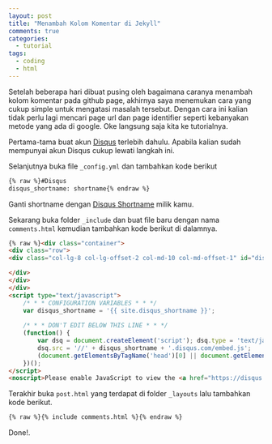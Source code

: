 ```yaml
---
layout: post
title: "Menambah Kolom Komentar di Jekyll"
comments: true
categories:
  - tutorial
tags:
  - coding
  - html
---
```


Setelah beberapa hari dibuat pusing oleh bagaimana caranya menambah kolom komentar pada github page, akhirnya saya menemukan cara yang cukup simple untuk mengatasi masalah tersebut. Dengan cara ini kalian tidak perlu lagi mencari page url dan page identifier seperti kebanyakan metode yang ada di google. Oke langsung saja kita ke tutorialnya.

Pertama-tama buat akun [Disqus](https://disqus.com/profile/signup/) terlebih dahulu. Apabila kalian sudah mempunyai akun Disqus cukup lewati langkah ini.

Selanjutnya buka file `_config.yml` dan tambahkan kode berikut
```html
{% raw %}#Disqus
disqus_shortname: shortname{% endraw %}
```

Ganti shortname dengan [Disqus Shortname](https://help.disqus.com/installation/whats-a-shortname) milik kamu.

Sekarang buka folder `_include` dan buat file baru dengan nama `comments.html` kemudian tambahkan kode berikut di dalamnya.
```html
{% raw %}<div class="container">
<div class="row">
<div class="col-lg-8 col-lg-offset-2 col-md-10 col-md-offset-1" id="disqus_thread">

</div>
</div>
</div>
<script type="text/javascript">
    /* * * CONFIGURATION VARIABLES * * */
    var disqus_shortname = '{{ site.disqus_shortname }}';
    
    /* * * DON'T EDIT BELOW THIS LINE * * */
    (function() {
        var dsq = document.createElement('script'); dsq.type = 'text/javascript'; dsq.async = true;
        dsq.src = '//' + disqus_shortname + '.disqus.com/embed.js';
        (document.getElementsByTagName('head')[0] || document.getElementsByTagName('body')[0]).appendChild(dsq);
    })();
</script>
<noscript>Please enable JavaScript to view the <a href="https://disqus.com/?ref_noscript" rel="nofollow">comments powered by Disqus.</a></noscript>{% endraw %}
```

Terakhir buka `post.html` yang terdapat di folder `_layouts` lalu tambahkan kode berikut.
```html
{% raw %}{% include comments.html %}{% endraw %}
```

Done!.

